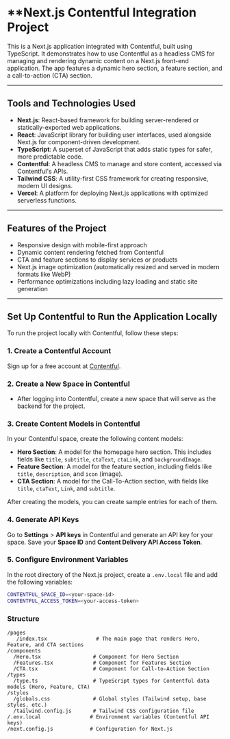 # \*\*Next.js Contentful Integration Project

This is a Next.js application integrated with Contentful, built using TypeScript. It demonstrates how to use Contentful as a headless CMS for managing and rendering dynamic content on a Next.js front-end application. The app features a dynamic hero section, a feature section, and a call-to-action (CTA) section.

---

## **Tools and Technologies Used**

- **Next.js**: React-based framework for building server-rendered or statically-exported web applications.
- **React**: JavaScript library for building user interfaces, used alongside Next.js for component-driven development.
- **TypeScript**: A superset of JavaScript that adds static types for safer, more predictable code.
- **Contentful**: A headless CMS to manage and store content, accessed via Contentful's APIs.
- **Tailwind CSS**: A utility-first CSS framework for creating responsive, modern UI designs.
- **Vercel**: A platform for deploying Next.js applications with optimized serverless functions.

---

## **Features of the Project**

- Responsive design with mobile-first approach
- Dynamic content rendering fetched from Contentful
- CTA and feature sections to display services or products
- Next.js image optimization (automatically resized and served in modern formats like WebP)
- Performance optimizations including lazy loading and static site generation

---

## **Set Up Contentful to Run the Application Locally**

To run the project locally with Contentful, follow these steps:

### 1. **Create a Contentful Account**

Sign up for a free account at [Contentful](https://www.contentful.com/).

### 2. **Create a New Space in Contentful**

- After logging into Contentful, create a new space that will serve as the backend for the project.

### 3. **Create Content Models in Contentful**

In your Contentful space, create the following content models:

- **Hero Section**: A model for the homepage hero section. This includes fields like `title`, `subtitle`, `ctaText`, `ctaLink`, and `backgroundImage`.
- **Feature Section**: A model for the feature section, including fields like `title`, `description`, and `icon` (image).
- **CTA Section**: A model for the Call-To-Action section, with fields like `title`, `ctaText`, `Link`, and `subtitle`.

After creating the models, you can create sample entries for each of them.

### 4. **Generate API Keys**

Go to **Settings** > **API keys** in Contentful and generate an API key for your space. Save your **Space ID** and **Content Delivery API Access Token**.

### 5. **Configure Environment Variables**

In the root directory of the Next.js project, create a `.env.local` file and add the following variables:

```bash
CONTENTFUL_SPACE_ID=<your-space-id>
CONTENTFUL_ACCESS_TOKEN=<your-access-token>
```

### Structure

```
/pages
   /index.tsx                # The main page that renders Hero, Feature, and CTA sections
/components
  /Hero.tsx                 # Component for Hero Section
  /Features.tsx             # Component for Features Section
  /CTA.tsx                  # Component for Call-to-Action Section
/types
  /type.ts                  # TypeScript types for Contentful data models (Hero, Feature, CTA)
/styles
  /globals.css              # Global styles (Tailwind setup, base styles, etc.)
  /tailwind.config.js       # Tailwind CSS configuration file
/.env.local                # Environment variables (Contentful API keys)
/next.config.js            # Configuration for Next.js

```

